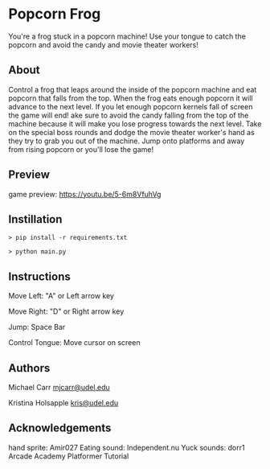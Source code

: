 # Popcorn Frog
You're a frog stuck in a popcorn machine! Use your tongue to catch the popcorn and avoid the candy and movie theater 
workers!

## About
Control a frog that leaps around the inside of the popcorn machine and eat popcorn that falls from the top. When the frog
eats enough popcorn it will advance to the next level. If you let enough popcorn kernels fall of screen the game will end!
ake sure to avoid the candy falling from the top of the machine because it will make you lose progress towards the next level.
Take on the special boss rounds and dodge the movie theater worker's hand as they try to grab you out of the machine. 
Jump onto platforms and away from rising popcorn or you'll lose the game!

## Preview
game preview: https://youtu.be/5-6m8VfuhVg


## Instillation
```
> pip install -r requirements.txt
```

```
> python main.py
```
## Instructions
Move Left:
"A" or Left arrow key

Move Right:
"D" or Right arrow  key

Jump:
Space Bar

Control Tongue:
Move cursor on screen


## Authors
Michael Carr
mjcarr@udel.edu

Kristina Holsapple
kris@udel.edu
## Acknowledgements
hand sprite: Amir027
Eating sound: Independent.nu
Yuck sounds: dorr1
Arcade Academy Platformer Tutorial
